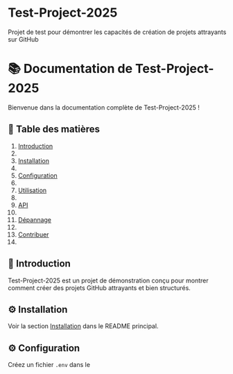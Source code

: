 # Test-Project-2025
Projet de test pour démontrer les capacités de création de projets attrayants sur GitHub
# 📚 Documentation de Test-Project-2025



Bienvenue dans la documentation complète de Test-Project-2025 !



## 📖 Table des matières



1. [Introduction](#introduction)
2. 
2. [Installation](#installation)
3. 
3. [Configuration](#configuration)
4. 
4. [Utilisation](#utilisation)
5. 
5. [API](#api)
6. 
6. [Dépannage](#dépannage)
7. 
7. [Contribuer](#contribuer)
8. 


## 📌 Introduction



Test-Project-2025 est un projet de démonstration conçu pour montrer comment créer des projets GitHub attrayants et bien structurés.



## ⚙️ Installation



Voir la section [Installation](../README.md#installation) dans le README principal.



## ⚙️ Configuration



Créez un fichier `.env` dans le






